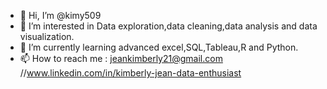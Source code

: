 - 👋 Hi, I’m @kimy509
- 👀 I’m interested in Data exploration,data cleaning,data analysis and data visualization.
- 🌱 I’m currently learning advanced excel,SQL,Tableau,R and Python.
- 📫 How to reach me : 
          jeankimberly21@gmail.com
          //www.linkedin.com/in/kimberly-jean-data-enthusiast

<!---
kimy509/kimy509 is a ✨ special ✨ repository because its `README.md` (this file) appears on your GitHub profile.
You can click the Preview link to take a look at your changes.
--->
